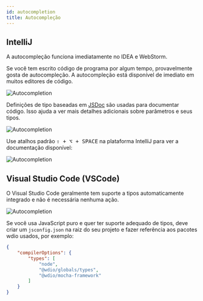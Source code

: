 ```yaml
---
id: autocompletion
title: Autocompleção
---
```


## IntelliJ

A autocompleção funciona imediatamente no IDEA e WebStorm.

Se você tem escrito código de programa por algum tempo, provavelmente gosta de autocompleção. A autocompleção está disponível de imediato em muitos editores de código.

![Autocompletion](/img/autocompletion/0.png)

Definições de tipo baseadas em [JSDoc](http://usejsdoc.org/) são usadas para documentar código. Isso ajuda a ver mais detalhes adicionais sobre parâmetros e seus tipos.

![Autocompletion](/img/autocompletion/1.png)

Use atalhos padrão <kbd>⇧ + ⌥ + SPACE</kbd> na plataforma IntelliJ para ver a documentação disponível:

![Autocompletion](/img/autocompletion/2.png)

## Visual Studio Code (VSCode)

O Visual Studio Code geralmente tem suporte a tipos automaticamente integrado e não é necessária nenhuma ação.

![Autocompletion](/img/autocompletion/14.png)

Se você usa JavaScript puro e quer ter suporte adequado de tipos, deve criar um `jsconfig.json` na raiz do seu projeto e fazer referência aos pacotes wdio usados, por exemplo:

```json title="jsconfig.json"
{
    "compilerOptions": {
        "types": [
            "node",
            "@wdio/globals/types",
            "@wdio/mocha-framework"
        ]
    }
}
```